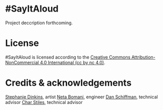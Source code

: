 # #SayItAloud
Project deccription forthcoming.

# License
#SayItAloud is licensed according to the [Creative Commons Attribution-NonCommercial 4.0 International (cc by nc 4.0)](https://creativecommons.org/licenses/by-nc/4.0/legalcode).

# Credits & acknowledgements
[Stephanie Dinkins](http://stephaniedinkins.com), artist
[Neta Bomani](https://netabomani.com), engineer
[Dan Schiffman](https://shiffman.net/), technical advisor
[Char Stiles](http://charstiles.com/), technical advisor